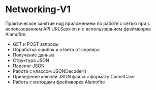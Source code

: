 # Networking-V1

Практическое занятие над приложением по работе с сетью при с использованием API URLSession и с использованием фреймворка Alamofire. 

- GET и POST запросы
- Обработка ошибок и ответа от сервера
- Получение данных
- Структура JSON
- Парсинг JSON
- Работа с классом JSONDecoder()
- Приведение ключей JSON файла к формату CamelCase 
- Работа с методами фреймворка Alamofire

